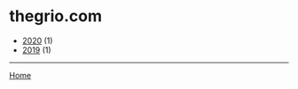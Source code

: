 # thegrio.com

  * [2020](./thegrio-com-2020.md/) (1)
  * [2019](./thegrio-com-2019.md/) (1)
----

[Home](../)
